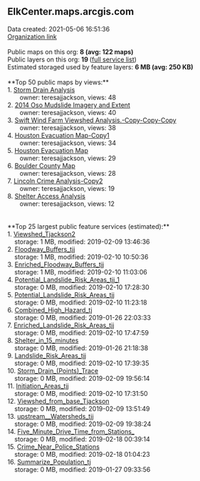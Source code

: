 <h2>ElkCenter.maps.arcgis.com</h2> Data created: 2021-05-06 16:51:36 <br /><a target='new' href='https://ElkCenter.maps.arcgis.com'>Organization link</a><br /><br />Public maps on this org: <b>8 (avg: 122 maps)</b><br />Public layers on this org: <b>19 </b>(<a target='new' href='https://services.arcgis.com/MVZRSnWKWpBOiJl2/ArcGIS/rest/services'>full service list</a>)<br />Estimated storaged used by feature layers: <b>6 MB (avg: 250 KB)</b><br /><br />**Top 50 public maps by views:**<br />  1. <a target='new' href='https://www.arcgis.com/home/item.html?id=564ed16b24bf40ee9ebadb99c1688558'>Storm Drain Analysis</a> <br />  &nbsp;&nbsp;&nbsp;&nbsp; &nbsp;&nbsp;owner: teresajjackson, views: 48<br />  2. <a target='new' href='https://www.arcgis.com/home/item.html?id=66ebe8353a5841f294311ada32eb6990'>2014 Oso Mudslide Imagery and Extent</a> <br />  &nbsp;&nbsp;&nbsp;&nbsp; &nbsp;&nbsp;owner: teresajjackson, views: 40<br />  3. <a target='new' href='https://www.arcgis.com/home/item.html?id=edd0c3e8535d4873bb10f6b09fc314de'>Swift Wind Farm Viewshed Analysis.-Copy-Copy-Copy</a> <br />  &nbsp;&nbsp;&nbsp;&nbsp; &nbsp;&nbsp;owner: teresajjackson, views: 38<br />  4. <a target='new' href='https://www.arcgis.com/home/item.html?id=f613dc14a62c413bbd34b12de2bb3940'>Houston Evacuation Map-Copy1</a> <br />  &nbsp;&nbsp;&nbsp;&nbsp; &nbsp;&nbsp;owner: teresajjackson, views: 34<br />  5. <a target='new' href='https://www.arcgis.com/home/item.html?id=34c25e61c14e4de0b62b0d0825fd6bf9'>Houston Evacuation Map</a> <br />  &nbsp;&nbsp;&nbsp;&nbsp; &nbsp;&nbsp;owner: teresajjackson, views: 29<br />  6. <a target='new' href='https://www.arcgis.com/home/item.html?id=737a5f99b4c8472a9424f3e3f99503b7'>Boulder County Map</a> <br />  &nbsp;&nbsp;&nbsp;&nbsp; &nbsp;&nbsp;owner: teresajjackson, views: 28<br />  7. <a target='new' href='https://www.arcgis.com/home/item.html?id=e4511c82771f401cb72a9369c4ef65a4'>Lincoln Crime Analysis-Copy2</a> <br />  &nbsp;&nbsp;&nbsp;&nbsp; &nbsp;&nbsp;owner: teresajjackson, views: 19<br />  8. <a target='new' href='https://www.arcgis.com/home/item.html?id=27d00e887039451eaa2f92c700af37fa'>Shelter Access Analysis</a> <br />  &nbsp;&nbsp;&nbsp;&nbsp; &nbsp;&nbsp;owner: teresajjackson, views: 12<br /><br /><br />**Top 25 largest public feature services (estimated):**<br /> 1. <a target='new' href='https://www.arcgis.com/home/item.html?id=ff8d0aee19e24dbdb3befb2efd50c35d'>Viewshed_Tjackson2</a><br /> &nbsp;&nbsp;&nbsp;&nbsp;storage: 1 MB, modified: 2019-02-09 13:46:36<br /> 2. <a target='new' href='https://www.arcgis.com/home/item.html?id=18b77bb0d4c446309c969cfab2b2b695'>Floodway_Buffers_tjj</a><br /> &nbsp;&nbsp;&nbsp;&nbsp;storage: 1 MB, modified: 2019-02-10 10:50:36<br /> 3. <a target='new' href='https://www.arcgis.com/home/item.html?id=885fb8e7d6da4cbcad369d11bb09b07e'>Enriched_Floodway_Buffers_tjj</a><br /> &nbsp;&nbsp;&nbsp;&nbsp;storage: 1 MB, modified: 2019-02-10 11:03:06<br /> 4. <a target='new' href='https://www.arcgis.com/home/item.html?id=6f9fc221fd594838b8f6364a6712d072'>Potential_Landslide_Risk_Areas_tjj_1</a><br /> &nbsp;&nbsp;&nbsp;&nbsp;storage: 0 MB, modified: 2019-02-10 17:28:30<br /> 5. <a target='new' href='https://www.arcgis.com/home/item.html?id=54faa2d042d94172b0b9a2eff57d0935'>Potential_Landslide_Risk_Areas_tjj</a><br /> &nbsp;&nbsp;&nbsp;&nbsp;storage: 0 MB, modified: 2019-02-10 11:23:18<br /> 6. <a target='new' href='https://www.arcgis.com/home/item.html?id=0d9b263faecd4ed5941edc3587e4fb4c'>Combined_High_Hazard_tj</a><br /> &nbsp;&nbsp;&nbsp;&nbsp;storage: 0 MB, modified: 2019-01-26 22:03:33<br /> 7. <a target='new' href='https://www.arcgis.com/home/item.html?id=8eed8747595e4a02811eae7b493932f3'>Enriched_Landslide_Risk_Areas_tjj</a><br /> &nbsp;&nbsp;&nbsp;&nbsp;storage: 0 MB, modified: 2019-02-10 17:47:59<br /> 8. <a target='new' href='https://www.arcgis.com/home/item.html?id=31c4603b72554990b68d788116c18acb'>Shelter_in_15_minutes</a><br /> &nbsp;&nbsp;&nbsp;&nbsp;storage: 0 MB, modified: 2019-01-26 21:18:38<br /> 9. <a target='new' href='https://www.arcgis.com/home/item.html?id=5383f4a0d5e048b4ba3963ff003627dd'>Landslide_Risk_Areas_tjj</a><br /> &nbsp;&nbsp;&nbsp;&nbsp;storage: 0 MB, modified: 2019-02-10 17:39:35<br /> 10. <a target='new' href='https://www.arcgis.com/home/item.html?id=c8a36b5d19414de497b8f02dd2c8fb2f'>Storm_Drain_(Points)_Trace</a><br /> &nbsp;&nbsp;&nbsp;&nbsp;storage: 0 MB, modified: 2019-02-09 19:56:14<br /> 11. <a target='new' href='https://www.arcgis.com/home/item.html?id=108803e7de4b4315916756dd5358e2cf'>Initiation_Areas_tjj</a><br /> &nbsp;&nbsp;&nbsp;&nbsp;storage: 0 MB, modified: 2019-02-10 17:31:50<br /> 12. <a target='new' href='https://www.arcgis.com/home/item.html?id=9c4f1bdfb8d544ed93fd27f243e6bbcf'>Viewshed_from_base_Tjackson</a><br /> &nbsp;&nbsp;&nbsp;&nbsp;storage: 0 MB, modified: 2019-02-09 13:51:49<br /> 13. <a target='new' href='https://www.arcgis.com/home/item.html?id=af8414f0527941b4af7f02345201a57a'>upstream__Watersheds_tjj</a><br /> &nbsp;&nbsp;&nbsp;&nbsp;storage: 0 MB, modified: 2019-02-09 19:38:24<br /> 14. <a target='new' href='https://www.arcgis.com/home/item.html?id=39530612e4cd4834a09c6fef02a47a53'>Five_Minute_Drive_Time_from_Stations_</a><br /> &nbsp;&nbsp;&nbsp;&nbsp;storage: 0 MB, modified: 2019-02-18 00:39:14<br /> 15. <a target='new' href='https://www.arcgis.com/home/item.html?id=c1abcbe44eb844989bb08b22e93b9109'>Crime_Near_Police_Stations</a><br /> &nbsp;&nbsp;&nbsp;&nbsp;storage: 0 MB, modified: 2019-02-18 01:04:23<br /> 16. <a target='new' href='https://www.arcgis.com/home/item.html?id=541caaa91f9e4a998caaf632acac5777'>Summarize_Population_tj</a><br /> &nbsp;&nbsp;&nbsp;&nbsp;storage: 0 MB, modified: 2019-01-27 09:33:56<br />